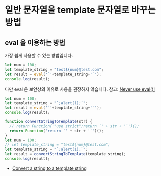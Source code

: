 # 일반 문자열을 template 문자열로 바꾸는 방법

## eval 을 이용하는 방법
가장 쉽게 사용할 수 있는 방법입니다.
```javascript
let num = 100;
let template_string = "test${num}@test.com";
let result = eval('`'+template_string+'`');
console.log(result);
```

다만 eval 은 보안상의 이유로 사용을 권장하지 않습니다. 참고: [Never use eval()!](https://developer.mozilla.org/en-US/docs/Web/JavaScript/Reference/Global_Objects/eval#Never_use_eval!)



```javascript
let num = 100;
let template_string = "`;alert(1);`";
let result = eval('`'+template_string+'`');
console.log(result);
```

```javascript
function convertStringToTemplate(str) {
  // return Function('"use strict";return `' + str + '`')();
  return Function('return `' + str + '`')();
}
let num = 100;
// let template_string = "test${num}@test.com";
let template_string = "`;alert(1);`";
let result = convertStringToTemplate(template_string);
console.log(result);
```
* [Convert a string to a template string](https://stackoverflow.com/questions/29182244/convert-a-string-to-a-template-string)
